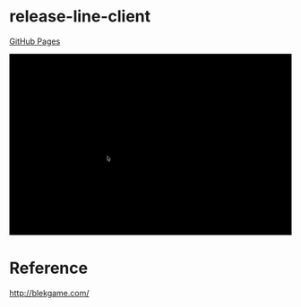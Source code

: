 # release-line-client

[GitHub Pages](https://enkatsu.github.io/release-line-client/)

![](./main.gif)

# Reference

http://blekgame.com/
